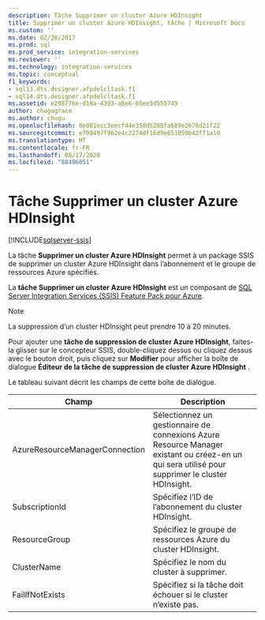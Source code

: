 ```yaml
---
description: Tâche Supprimer un cluster Azure HDInsight
title: Supprimer un cluster Azure HDInsight, tâche | Microsoft Docs
ms.custom: ''
ms.date: 02/28/2017
ms.prod: sql
ms.prod_service: integration-services
ms.reviewer: ''
ms.technology: integration-services
ms.topic: conceptual
f1_keywords:
- sql13.dts.designer.afpdelcltask.f1
- sql14.dts.designer.afpdelcltask.f1
ms.assetid: e298776e-d18a-4393-a8e6-65ee3d555749
author: chugugrace
ms.author: chugu
ms.openlocfilehash: 8e081ecc3eecf44e358d5288fa689e2676d21f22
ms.sourcegitcommit: e700497f962e4c2274df16d9e651059b42ff1a10
ms.translationtype: HT
ms.contentlocale: fr-FR
ms.lasthandoff: 08/17/2020
ms.locfileid: "88496051"
---
```

# <a name="azure-hdinsight-delete-cluster-task"></a>Tâche Supprimer un cluster Azure HDInsight

[!INCLUDE[sqlserver-ssis](../../includes/applies-to-version/sqlserver-ssis.md)]


La tâche **Supprimer un cluster Azure HDInsight** permet à un package SSIS de supprimer un cluster Azure HDInsight dans l’abonnement et le groupe de ressources Azure spécifiés.
  
La **tâche Supprimer un cluster Azure HDInsight** est un composant de [SQL Server Integration Services (SSIS) Feature Pack pour Azure](../../integration-services/azure-feature-pack-for-integration-services-ssis.md).
  
> [!NOTE]
> La suppression d’un cluster HDInsight peut prendre 10 à 20 minutes.  
  
Pour ajouter une **tâche de suppression de cluster Azure HDInsight**, faites-la glisser sur le concepteur SSIS, double-cliquez dessus ou cliquez dessus avec le bouton droit, puis cliquez sur **Modifier** pour afficher la boîte de dialogue **Éditeur de la tâche de suppression de cluster Azure HDInsight** .  
  
Le tableau suivant décrit les champs de cette boîte de dialogue.  
  
|Champ|Description|  
|-|-|  
|AzureResourceManagerConnection|Sélectionnez un gestionnaire de connexions Azure Resource Manager existant ou créez-en un qui sera utilisé pour supprimer le cluster HDInsight.|
|SubscriptionId|Spécifiez l’ID de l’abonnement du cluster HDInsight.|
|ResourceGroup|Spécifiez le groupe de ressources Azure du cluster HDInsight.|
|ClusterName|Spécifiez le nom du cluster à supprimer.|  
|FailIfNotExists|Spécifiez si la tâche doit échouer si le cluster n’existe pas.|
